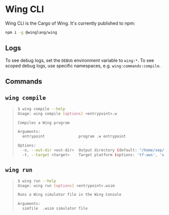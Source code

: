 # Wing CLI

Wing CLI is the Cargo of Wing. It's currently published to npm:

```sh
npm i -g @winglang/wing
```

## Logs

To see debug logs, set the `DEBUG` environment variable to `wing:*`.
To see scoped debug logs, use specific namespaces, e.g. `wing:commands:compile`.

## Commands

## `wing compile`

> ```sh
> $ wing compile --help
> Usage: wing compile [options] <entrypoint>.w
> 
> Compiles a Wing program
> 
> Arguments:
>   entrypoint               program .w entrypoint
> 
> Options:
>   -o, --out-dir <out-dir>  Output directory (default: "/home/sep/winglang/apps/wing")
>   -t, --target <target>    Target platform (options: 'tf-aws', 'sim') (default: "tf-aws")
> ```

## `wing run`

> ```sh
> $ wing run --help
> Usage: wing run [options] <entrypoint>.wsim
> 
> Runs a Wing simulator file in the Wing Console
> 
> Arguments:
>   simfile  .wsim simulator file
> ```
